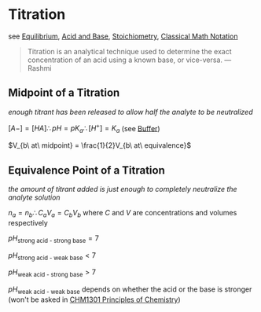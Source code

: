 # Titration

see [Equilibrium](Equilibrium%20a8f9599f4a064c8b9f37ae20f90835c3.md), [Acid and Base](Acid%20and%20Base%207f0756ab520442c597b197155fa4062c.md), [Stoichiometry](Stoichiometry%20a398038171b54bd2ab9fe08da84b4c32.md), [Classical Math Notation](../Tags%20b793d46ea133446daa88889450d15033/Classical%20Math%20Notation%20eb53679093ce497baa118d7bfde14d6c.md)

> Titration is an analytical technique used to determine the exact concentration of an acid using a known base, or vice-versa. — Rashmi
> 

## Midpoint of a Titration

*enough titrant has been released to allow half the analyte to be neutralized*

$[A-] = [HA] \therefore pH = pK_a \therefore [H^+] = K_a$ (see [Buffer](Buffer%202b4195d93d3f49e9a749dfc58749802e.md))

$V_{b\ at\ midpoint} = \frac{1}{2}V_{b\ at\ equivalence}$

## Equivalence Point of a Titration

*the amount of titrant added is just enough to completely neutralize the analyte solution*

$n_a = n_b \therefore C_aV_a = C_bV_b$ where $C$ and $V$ are concentrations and volumes respectively

$pH_\text{strong acid - strong base} = 7$

$pH_\text{strong acid - weak base} < 7$

$pH_\text{weak acid - strong base} > 7$

$pH_\text{weak acid - weak base}$ depends on whether the acid or the base is stronger (won't be asked in [CHM1301 Principles of Chemistry](../CHM1301%20Principles%20of%20Chemistry%20fbd6212a61d0406ca50755b78e533e89.md))